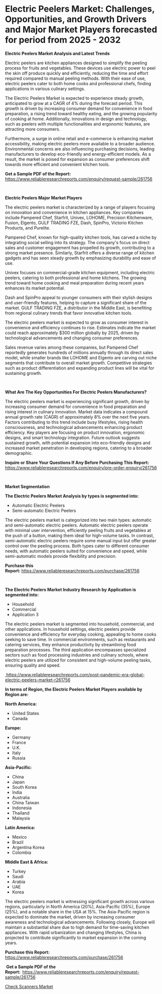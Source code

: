 <p><h1>Electric Peelers Market: Challenges, Opportunities, and Growth Drivers and Major Market Players forecasted for period from 2025 - 2032</h1></p><p><strong>Electric Peelers Market Analysis and Latest Trends</strong></p>
<p><p>Electric peelers are kitchen appliances designed to simplify the peeling process for fruits and vegetables. These devices use electric power to peel the skin off produce quickly and efficiently, reducing the time and effort required compared to manual peeling methods. With their ease of use, electric peelers cater to both home cooks and professional chefs, finding applications in various culinary settings.</p><p>The Electric Peelers Market is expected to experience steady growth, anticipated to grow at a CAGR of 4% during the forecast period. This growth is driven by increasing consumer demand for convenience in food preparation, a rising trend toward healthy eating, and the growing popularity of cooking at home. Additionally, innovations in design and technology, such as peelers with multiple functionalities and ergonomic features, are attracting more consumers.</p><p>Furthermore, a surge in online retail and e-commerce is enhancing market accessibility, making electric peelers more available to a broader audience. Environmental concerns are also influencing purchasing decisions, leading manufacturers to develop eco-friendly and energy-efficient models. As a result, the market is poised for expansion as consumer preferences shift towards more efficient and convenient kitchen tools.</p></p>
<p><strong>Get a Sample PDF of the Report:&nbsp;</strong> <a href="https://www.reliableresearchreports.com/enquiry/request-sample/261756?utm_campaign=2480&utm_medium=2&utm_source=Github&utm_content=ia&utm_term=23022025&utm_id=electric-peelers">https://www.reliableresearchreports.com/enquiry/request-sample/261756</a></p>
<p>&nbsp;</p>
<p><strong>Electric Peelers Major Market Players</strong></p>
<p><p>The electric peelers market is characterized by a range of players focusing on innovation and convenience in kitchen appliances. Key companies include Pampered Chef, Starfrit, Univex, LOHOME, Precision Kitchenware, Fusion, Elgento, GULF TRADING FZE, Dash, SpinPro, Victorio Kitchen Products, and Purelite. </p><p>Pampered Chef, known for high-quality kitchen tools, has carved a niche by integrating social selling into its strategy. The company's focus on direct sales and customer engagement has propelled its growth, contributing to a strong market presence. Similarly, Starfrit offers a diverse range of kitchen gadgets and has seen steady growth by emphasizing durability and ease of use.</p><p>Univex focuses on commercial-grade kitchen equipment, including electric peelers, catering to both professional and home kitchens. The growing trend toward home cooking and meal preparation during recent years enhances its market potential. </p><p>Dash and SpinPro appeal to younger consumers with their stylish designs and user-friendly features, helping to capture a significant share of the market. GULF TRADING FZE, a distributor in the Middle East, is benefiting from regional culinary trends that favor innovative kitchen tools.</p><p>The electric peelers market is expected to grow as consumer interest in convenience and efficiency continues to rise. Estimates indicate the market could reach approximately $300 million globally by 2025, driven by technological advancements and changing consumer preferences.</p><p>Sales revenue varies among these companies, but Pampered Chef reportedly generates hundreds of millions annually through its direct sales model, while smaller brands like LOHOME and Elgento are carving out niche segments that contribute to overall market growth. Competitive strategies such as product differentiation and expanding product lines will be vital for sustaining growth.</p></p>
<p>&nbsp;</p>
<p><strong>What Are The Key Opportunities For Electric Peelers Manufacturers?</strong></p>
<p><p>The electric peelers market is experiencing significant growth, driven by increasing consumer demand for convenience in food preparation and rising interest in culinary innovation. Market data indicates a compound annual growth rate (CAGR) of approximately 8% over the next five years. Factors contributing to this trend include busy lifestyles, rising health consciousness, and technological advancements enhancing product efficiency. Key players are focusing on product innovation, ergonomic designs, and smart technology integration. Future outlook suggests sustained growth, with potential expansion into eco-friendly designs and increased market penetration in developing regions, catering to a broader demographic.</p></p>
<p><strong>Inquire or Share Your Questions If Any Before Purchasing This Report:</strong> <a href="https://www.reliableresearchreports.com/enquiry/pre-order-enquiry/261756?utm_campaign=2480&utm_medium=2&utm_source=Github&utm_content=ia&utm_term=23022025&utm_id=electric-peelers">https://www.reliableresearchreports.com/enquiry/pre-order-enquiry/261756</a></p>
<p>&nbsp;</p>
<p><strong>Market Segmentation</strong></p>
<p><strong>The Electric Peelers Market Analysis by types is segmented into:</strong></p>
<p><ul><li>Automatic Electric Peelers</li><li>Semi-automatic Electric Peelers</li></ul></p>
<p><p>The electric peelers market is categorized into two main types: automatic and semi-automatic electric peelers. Automatic electric peelers operate with minimal user intervention, efficiently peeling fruits and vegetables at the push of a button, making them ideal for high-volume tasks. In contrast, semi-automatic electric peelers require some manual input but offer greater control over the peeling process. Both types cater to different consumer needs, with automatic peelers suited for convenience and speed, while semi-automatic models provide flexibility and precision.</p></p>
<p><strong>Purchase this Report:&nbsp;</strong><a href="https://www.reliableresearchreports.com/purchase/261756?utm_campaign=2480&utm_medium=2&utm_source=Github&utm_content=ia&utm_term=23022025&utm_id=electric-peelers">https://www.reliableresearchreports.com/purchase/261756</a></p>
<p>&nbsp;</p>
<p><strong>The Electric Peelers Market Industry Research by Application is segmented into:</strong></p>
<p><ul><li>Household</li><li>Commercial</li><li>Application 3</li></ul></p>
<p><p>The electric peelers market is segmented into household, commercial, and other applications. In household settings, electric peelers provide convenience and efficiency for everyday cooking, appealing to home cooks seeking to save time. In commercial environments, such as restaurants and catering services, they enhance productivity by streamlining food preparation processes. The third application encompasses specialized sectors such as food processing industries and culinary schools, where electric peelers are utilized for consistent and high-volume peeling tasks, ensuring quality and speed.</p></p>
<p><a href="https://www.reliableresearchreports.com/post-pandemic-era-global-electric-peelers-market-r261756?utm_campaign=2480&utm_medium=2&utm_source=Github&utm_content=ia&utm_term=23022025&utm_id=electric-peelers">&nbsp;https://www.reliableresearchreports.com/post-pandemic-era-global-electric-peelers-market-r261756</a></p>
<p><strong>In terms of Region, the Electric Peelers Market Players available by Region are:</strong></p>
<p>
    <p> <strong> North America: </strong>
        <ul>
            <li>United States</li>
            <li>Canada</li>
        </ul>
        </p> 
    <p> <strong> Europe: </strong>
        <ul>
            <li>Germany</li>
            <li>France</li>
            <li>U.K.</li>
            <li>Italy</li>
            <li>Russia</li>
        </ul>
        </p> 
    <p> <strong> Asia-Pacific: </strong>
        <ul>
            <li>China</li>
            <li>Japan</li>
            <li>South Korea</li>
            <li>India</li>
            <li>Australia</li>
            <li>China Taiwan</li>
            <li>Indonesia</li>
            <li>Thailand</li>
            <li>Malaysia</li>
        </ul>
        </p> 
    <p> <strong> Latin America: </strong>
        <ul>
            <li>Mexico</li>
            <li>Brazil</li>
            <li>Argentina Korea</li>
            <li>Colombia</li>
        </ul>
        </p> 
    <p> <strong> Middle East & Africa: </strong>
        <ul>
            <li>Turkey</li>
            <li>Saudi</li>
            <li>Arabia</li>
            <li>UAE</li>
            <li>Korea</li>
        </ul>
    </p>
    </p>
<p><p>The electric peelers market is witnessing significant growth across various regions, particularly in North America (20%), Asia-Pacific (35%), Europe (25%), and a notable share in the USA at 15%. The Asia-Pacific region is expected to dominate the market, driven by increasing consumer awareness and technological advancements. Following closely, Europe will maintain a substantial share due to high demand for time-saving kitchen appliances. With rapid urbanization and changing lifestyles, China is projected to contribute significantly to market expansion in the coming years.</p></p>
<p><strong>Purchase this Report: </strong><a href="https://www.reliableresearchreports.com/purchase/261756?utm_campaign=2480&utm_medium=2&utm_source=Github&utm_content=ia&utm_term=23022025&utm_id=electric-peelers">https://www.reliableresearchreports.com/purchase/261756</a></p>
<p>&nbsp;<strong>Get a Sample PDF of the Report:&nbsp;&nbsp;</strong><a href="https://www.reliableresearchreports.com/enquiry/request-sample/261756?utm_campaign=2480&utm_medium=2&utm_source=Github&utm_content=ia&utm_term=23022025&utm_id=electric-peelers">https://www.reliableresearchreports.com/enquiry/request-sample/261756</a></p>
<p><strong></strong></p>
<p><p><a href="https://github.com/pelahotayabe/Market-Research-Report-List-1/blob/main/check-scanners-market.md?utm_campaign=2480&utm_medium=2&utm_source=Github&utm_content=ia&utm_term=23022025&utm_id=electric-peelers">Check Scanners Market</a></p></p>